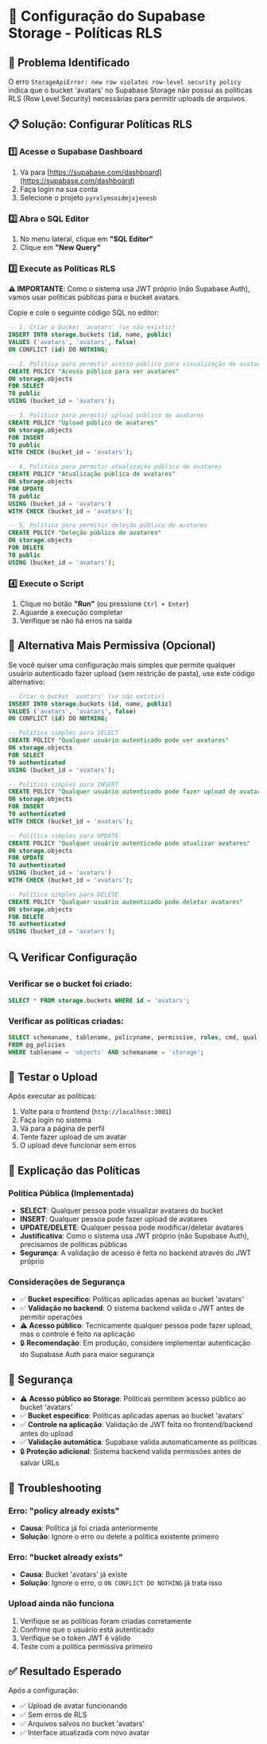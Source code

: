 # 🔧 Configuração do Supabase Storage - Políticas RLS

## 🚨 Problema Identificado

O erro `StorageApiError: new row violates row-level security policy` indica que o bucket 'avatars' no Supabase Storage não possui as políticas RLS (Row Level Security) necessárias para permitir uploads de arquivos.

## 📋 Solução: Configurar Políticas RLS

### 1️⃣ Acesse o Supabase Dashboard

1. Vá para [https://supabase.com/dashboard](https://supabase.com/dashboard)
2. Faça login na sua conta
3. Selecione o projeto `pyrxlymsoidmjxjenesb`

### 2️⃣ Abra o SQL Editor

1. No menu lateral, clique em **"SQL Editor"**
2. Clique em **"New Query"**

### 3️⃣ Execute as Políticas RLS

**⚠️ IMPORTANTE**: Como o sistema usa JWT próprio (não Supabase Auth), vamos usar políticas públicas para o bucket avatars.

Copie e cole o seguinte código SQL no editor:

```sql
-- 1. Criar o bucket 'avatars' (se não existir)
INSERT INTO storage.buckets (id, name, public)
VALUES ('avatars', 'avatars', false)
ON CONFLICT (id) DO NOTHING;

-- 2. Política para permitir acesso público para visualização de avatares
CREATE POLICY "Acesso público para ver avatares"
ON storage.objects
FOR SELECT
TO public
USING (bucket_id = 'avatars');

-- 3. Política para permitir upload público de avatares
CREATE POLICY "Upload público de avatares"
ON storage.objects
FOR INSERT
TO public
WITH CHECK (bucket_id = 'avatars');

-- 4. Política para permitir atualização pública de avatares
CREATE POLICY "Atualização pública de avatares"
ON storage.objects
FOR UPDATE
TO public
USING (bucket_id = 'avatars')
WITH CHECK (bucket_id = 'avatars');

-- 5. Política para permitir deleção pública de avatares
CREATE POLICY "Deleção pública de avatares"
ON storage.objects
FOR DELETE
TO public
USING (bucket_id = 'avatars');
```

### 4️⃣ Execute o Script

1. Clique no botão **"Run"** (ou pressione `Ctrl + Enter`)
2. Aguarde a execução completar
3. Verifique se não há erros na saída

## 🔄 Alternativa Mais Permissiva (Opcional)

Se você quiser uma configuração mais simples que permite qualquer usuário autenticado fazer upload (sem restrição de pasta), use este código alternativo:

```sql
-- Criar o bucket 'avatars' (se não existir)
INSERT INTO storage.buckets (id, name, public)
VALUES ('avatars', 'avatars', false)
ON CONFLICT (id) DO NOTHING;

-- Política simples para SELECT
CREATE POLICY "Qualquer usuário autenticado pode ver avatares"
ON storage.objects
FOR SELECT
TO authenticated
USING (bucket_id = 'avatars');

-- Política simples para INSERT
CREATE POLICY "Qualquer usuário autenticado pode fazer upload de avatares"
ON storage.objects
FOR INSERT
TO authenticated
WITH CHECK (bucket_id = 'avatars');

-- Política simples para UPDATE
CREATE POLICY "Qualquer usuário autenticado pode atualizar avatares"
ON storage.objects
FOR UPDATE
TO authenticated
USING (bucket_id = 'avatars')
WITH CHECK (bucket_id = 'avatars');

-- Política simples para DELETE
CREATE POLICY "Qualquer usuário autenticado pode deletar avatares"
ON storage.objects
FOR DELETE
TO authenticated
USING (bucket_id = 'avatars');
```

## 🔍 Verificar Configuração

### Verificar se o bucket foi criado:
```sql
SELECT * FROM storage.buckets WHERE id = 'avatars';
```

### Verificar as políticas criadas:
```sql
SELECT schemaname, tablename, policyname, permissive, roles, cmd, qual
FROM pg_policies 
WHERE tablename = 'objects' AND schemaname = 'storage';
```

## 🧪 Testar o Upload

Após executar as políticas:

1. Volte para o frontend (`http://localhost:3001`)
2. Faça login no sistema
3. Vá para a página de perfil
4. Tente fazer upload de um avatar
5. O upload deve funcionar sem erros

## 📝 Explicação das Políticas

### Política Pública (Implementada)
- **SELECT**: Qualquer pessoa pode visualizar avatares do bucket
- **INSERT**: Qualquer pessoa pode fazer upload de avatares
- **UPDATE/DELETE**: Qualquer pessoa pode modificar/deletar avatares
- **Justificativa**: Como o sistema usa JWT próprio (não Supabase Auth), precisamos de políticas públicas
- **Segurança**: A validação de acesso é feita no backend através do JWT próprio

### Considerações de Segurança
- ✅ **Bucket específico**: Políticas aplicadas apenas ao bucket 'avatars'
- ✅ **Validação no backend**: O sistema backend valida o JWT antes de permitir operações
- ⚠️ **Acesso público**: Tecnicamente qualquer pessoa pode fazer upload, mas o controle é feito na aplicação
- 🔒 **Recomendação**: Em produção, considere implementar autenticação do Supabase Auth para maior segurança

## 🔐 Segurança

- ⚠️ **Acesso público ao Storage**: Políticas permitem acesso público ao bucket 'avatars'
- ✅ **Bucket específico**: Políticas aplicadas apenas ao bucket 'avatars'
- ✅ **Controle na aplicação**: Validação de JWT feita no frontend/backend antes do upload
- ✅ **Validação automática**: Supabase valida automaticamente as políticas
- 🔒 **Proteção adicional**: Sistema backend valida permissões antes de salvar URLs

## 🚨 Troubleshooting

### Erro: "policy already exists"
- **Causa**: Política já foi criada anteriormente
- **Solução**: Ignore o erro ou delete a política existente primeiro

### Erro: "bucket already exists"
- **Causa**: Bucket 'avatars' já existe
- **Solução**: Ignore o erro, o `ON CONFLICT DO NOTHING` já trata isso

### Upload ainda não funciona
1. Verifique se as políticas foram criadas corretamente
2. Confirme que o usuário está autenticado
3. Verifique se o token JWT é válido
4. Teste com a política permissiva primeiro

## ✅ Resultado Esperado

Após a configuração:
- ✅ Upload de avatar funcionando
- ✅ Sem erros de RLS
- ✅ Arquivos salvos no bucket 'avatars'
- ✅ Interface atualizada com novo avatar